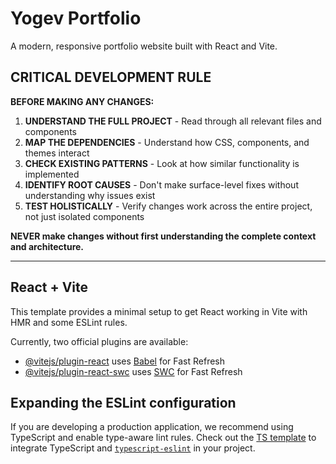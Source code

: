 # Yogev Portfolio

A modern, responsive portfolio website built with React and Vite.

## CRITICAL DEVELOPMENT RULE

**BEFORE MAKING ANY CHANGES:**
1. **UNDERSTAND THE FULL PROJECT** - Read through all relevant files and components
2. **MAP THE DEPENDENCIES** - Understand how CSS, components, and themes interact
3. **CHECK EXISTING PATTERNS** - Look at how similar functionality is implemented
4. **IDENTIFY ROOT CAUSES** - Don't make surface-level fixes without understanding why issues exist
5. **TEST HOLISTICALLY** - Verify changes work across the entire project, not just isolated components

**NEVER make changes without first understanding the complete context and architecture.**

---

## React + Vite

This template provides a minimal setup to get React working in Vite with HMR and some ESLint rules.

Currently, two official plugins are available:

- [@vitejs/plugin-react](https://github.com/vitejs/vite-plugin-react/blob/main/packages/plugin-react/README.md) uses [Babel](https://babeljs.io/) for Fast Refresh
- [@vitejs/plugin-react-swc](https://github.com/vitejs/vite-plugin-react-swc) uses [SWC](https://swc.rs/) for Fast Refresh

## Expanding the ESLint configuration

If you are developing a production application, we recommend using TypeScript and enable type-aware lint rules. Check out the [TS template](https://github.com/vitejs/vite/tree/main/packages/create-vite/template-react-ts) to integrate TypeScript and [`typescript-eslint`](https://typescript-eslint.io) in your project.